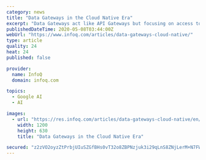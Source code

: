```yaml
---
category: news
title: "Data Gateways in the Cloud Native Era"
excerpt: "Data Gateways act like API Gateways but focusing on access to the data aspect. A Data Gateway offers abstractions, security, scaling, federation, and contract-driven development features. There are many types of Data Gateways,"
publishedDateTime: 2020-05-08T03:44:00Z
webUrl: "https://www.infoq.com/articles/data-gateways-cloud-native/"
type: article
quality: 24
heat: 24
published: false

provider:
  name: InfoQ
  domain: infoq.com

topics:
  - Google AI
  - AI

images:
  - url: "https://res.infoq.com/articles/data-gateways-cloud-native/en/headerimage/data-gateways-cloud-native-h-1588679812164.jpg"
    width: 1200
    height: 630
    title: "Data Gateways in the Cloud Native Era"

secured: "z2zVO2oyzZtPrbjUIuSZGfBHs0vT32o8ZBPNzjuk3i29qLnS8ZNjLerM+N7FWV/BS/SycYw5v+0+3wxT/Z3cI2SKfjPY0t7nie0S/NydUYxboW39ApTAmkJmK4pHg+g1/jq950dU1Ov6G8wF7Cv1U7wUlmW3ULoQmZJEgBhvs7dh2Yf3uNggk5vxxkspCHV59vxYWjMzri62uDsOTvH7HrtVeeOONaXJOvs4EiIrH9ORoGh8IhM69ytHzF9HAGJqgCTJWbj9/Aoo08JYJ/30tvkK72jN3tbvu3RTv5IiOlL26l7yw7sUo5xjDBktjAS2IxITVdm71NARkmMvdJ9ZkxM83lEu6L0VX30jiWzQwYBKeJdCcIaoeUkA7PLN2oWLPoXCX6MMSaeW8oZSwZFGqDILd2KHieHCdxrvSwPET5G2ALrIePM3nTD0RZEzfxIuC3JDZAhYFh/D2kpmvZOZJrLv17Ee5wXkBMkySaYHBe0=;h4sEhhEmLVMdzmJ4ZsgJ3Q=="
---
```


